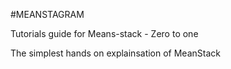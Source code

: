 #MEANSTAGRAM

Tutorials guide for Means-stack - Zero to one

The simplest hands on  explainsation of MeanStack

